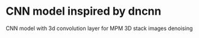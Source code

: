 # CNN model inspired by dncnn 
CNN model with 3d convolution layer for MPM 3D stack images denoising


